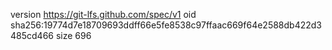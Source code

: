 version https://git-lfs.github.com/spec/v1
oid sha256:19774d7e18709693ddff66e5fe8538c97ffaac669f64e2588db422d3485cd466
size 696
